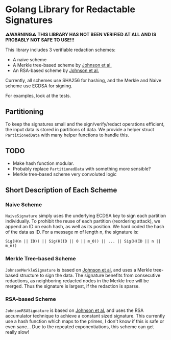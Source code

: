 # Golang Library for Redactable Signatures

**⚠️WARNING⚠️ THIS LIBRARY HAS NOT BEEN VERIFIED AT ALL AND IS PROBABLY NOT SAFE TO USE!!!**

This library includes 3 verifiable redaction schemes:

- A naive scheme
- A Merkle tree-based scheme by [Johnson et al.](https://dl.acm.org/doi/10.5555/646140.680938)
- An RSA-based scheme by [Johnson et al.](https://dl.acm.org/doi/10.5555/646140.680938)

Currently, all schemes use SHA256 for hashing, and the Merkle and Naive scheme use ECDSA for signing.

For examples, look at the tests.

## Partitioning

To keep the signatures small and the sign/verify/redact operations efficient, the input data is stored in partitions of data.
We provide a helper struct ``PartitionedData`` with many helper functions to handle this.

## TODO

- Make hash function modular.
- Probably replace ``PartitionedData`` with something more sensible?
- Merkle tree-based scheme very convoluted logic

## Short Description of Each Scheme

### Naive Scheme

``NaiveSignature`` simply uses the underlying ECDSA key to sign each partition individually.
To prohibit the reuse of each partition (reordering attack), we append an ID on each hash, as well as its position. We hard coded the hash of the data as ID. For a message m of length n, the signature is:

```
Sig(H(n || ID)) || Sig(H(ID || 0 || m_0)) || ... || Sig(H(ID || n || m_n))

```

### Merkle Tree-based Scheme

``JohnsonMerkleSignature`` is based on [Johnson et al.](https://dl.acm.org/doi/10.5555/646140.680938) and uses a Merkle tree-based structure to sign the data.
The signature benefits from consecutive redactions, as neighboring redacted nodes in the Merkle tree will be merged. Thus the signature is largest, if the redaction is sparse.

### RSA-based Scheme

``JohnsonRSASignature`` is based on [Johnson et al.](https://dl.acm.org/doi/10.5555/646140.680938) and uses the RSA accumulator technique to achieve a constant sized signature. 
This currently use a hash function which maps to the primes, I don't know if this is safe or even sane...
Due to the repeated exponentiations, this scheme can get really slow!